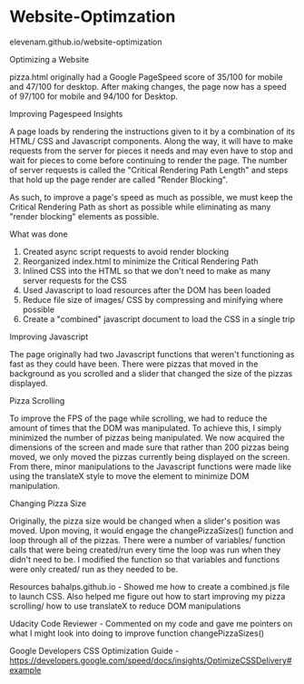 # Website-Optimzation
elevenam.github.io/website-optimization

Optimizing a Website

pizza.html originally had a Google PageSpeed score of 35/100 for mobile and 47/100 for desktop. After making changes, the page now has a speed of 97/100 for mobile and 94/100 for Desktop.

Improving Pagespeed Insights

A page loads by rendering the instructions given to it by a combination of its HTML/ CSS and Javascript components. Along the way, it will have to make requests from the server for pieces it needs and may even have to stop and wait for pieces to come before continuing to render the page. The number of server requests is called the "Critical Rendering Path Length" and steps that hold up the page render are called "Render Blocking".

As such, to improve a page's speed as much as possible, we must keep the Critical Rendering Path as short as possible while eliminating as many "render blocking" elements as possible.

What was done
1. Created async script requests to avoid render blocking
2. Reorganized index.html to minimize the Critical Rendering Path
3. Inlined CSS into the HTML so that we don't need to make as many server requests for the CSS
4. Used Javascript to load resources after the DOM has been loaded
5. Reduce file size of images/ CSS by compressing and minifying where possible
6. Create a "combined" javascript document to load the CSS in a single trip


Improving Javascript

The page originally had two Javascript functions that weren't functioning as fast as they could have been. There were pizzas that moved in the background as you scrolled and a slider that changed the size of the pizzas displayed.

Pizza Scrolling

To improve the FPS of the page while scrolling, we had to reduce the amount of times that the DOM was manipulated. To achieve this, I simply minimized the number of pizzas being manipulated. We now acquired the dimensions of the screen and made sure that rather than 200 pizzas being moved, we only moved the pizzas currently being displayed on the screen. From there, minor manipulations to the Javascript functions were made like using the translateX style to move the element to minimize DOM manipulation.

Changing Pizza Size

Originally, the pizza size would be changed when a slider's position was moved. Upon moving, it would engage the changePizzaSizes() function and loop through all of the pizzas. There were a number of variables/ function calls that were being created/run every time the loop was run when they didn't need to be. I modified the function so that variables and functions were only created/ run as they needed to be.

Resources
bahalps.github.io - Showed me how to create a combined.js file to launch CSS. Also helped me figure out how to start improving my pizza scrolling/ how to use translateX to reduce DOM manipulations

Udacity Code Reviewer -
Commented on my code and gave me pointers on what I might look into doing to improve function changePizzaSizes()

Google Developers CSS Optimization Guide - https://developers.google.com/speed/docs/insights/OptimizeCSSDelivery#example 